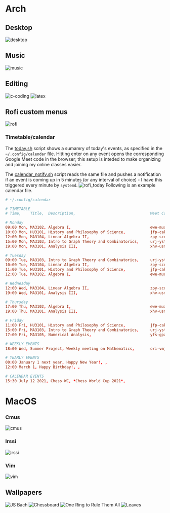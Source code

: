 # Arch

## Desktop
![desktop](docs/screenshots/desktop.png)

## Music
![music](docs/screenshots/music.png)

## Editing
![c-coding](docs/screenshots/editing.png)
![latex](docs/screenshots/vim-zathura.png)

## Rofi custom menus
![rofi](docs/screenshots/rofi_menus.png)
### Timetable/calendar
The [today.sh](bin/today.sh) script shows a sumamry of today's events, as specified in the `~/.config/calendar` file.
Hitting enter on any event opens the corresponding Google Meet code in the browser; this setup is inteded to make organizing
and joining my online classes easier.

The [calendar_notify.sh](bin/calendar_notify.sh) script reads the same file and pushes a notification if an event is coming up
in 5 minutes (or any interval of choice) - I have this triggered every minute by `systemd`.
![rofi_today](docs/screenshots/rofi_today.png)
Following is an example calendar file.
```conf
# ~/.config/calendar

# TIMETABLE
# Time,    Title,  Description,                                 Meet Code / Extra Info

# Monday
09:00 Mon, MA3102, Algebra I,                                   ewe-muaj-uzb
10:00 Mon, HU3101, History and Philosophy of Science,           jfp-cakb-kmq
12:00 Mon, MA3104, Linear Algebra II,                           zpy-scdf-fkm
15:00 Mon, MA3103, Intro to Graph Theory and Combinatorics,     urj-ystv-uig
19:00 Mon, MA3101, Analysis III,                                xhv-usmm-emv

# Tuesday
09:00 Tue, MA3103, Intro to Graph Theory and Combinatorics,     urj-ystv-uig
10:00 Tue, MA3104, Linear Algebra II,                           zpy-scdf-fkm
11:00 Tue, HU3101, History and Philosophy of Science,           jfp-cakb-kmq
12:00 Tue, MA3102, Algebra I,                                   ewe-muaj-uzb 

# Wednesday
12:00 Wed, MA3104, Linear Algebra II,                           zpy-scdf-fkm 
19:00 Wed, MA3101, Analysis III,                                xhv-usmm-emv

# Thursday
17:00 Thu, MA3102, Algebra I,                                   ewe-muaj-uzb
19:00 Thu, MA3101, Analysis III,                                xhv-usmm-emv

# Friday
11:00 Fri, HU3101, History and Philosophy of Science,           jfp-cakb-kmq
15:00 Fri, MA3103, Intro to Graph Theory and Combinatorics,     urj-ystv-uig
17:00 Fri, MA3105, Numerical Analysis,                          yfs-gpam-oam

# WEEKLY EVENTS
18:00 Wed, Summer Project, Weekly meeting on Mathematics,       ori-vmjk-ijn

# YEARLY EVENTS
00:00 January 1 next year, Happy New Year!, ,
12:00 March 1, Happy Birthday!, ,

# CALENDAR EVENTS
15:30 July 12 2021, Chess WC, *Chess World Cup 2021*,
```

# MacOS

### Cmus
![cmus](docs/screenshots/cmus.png)

### Irssi
![irssi](docs/screenshots/irssi.png)

### Vim
![vim](docs/screenshots/vim.png)

## Wallpapers
![JS Bach](wallpapers/bach.png)
![Chessboard](wallpapers/board.png)
![One Ring to Rule Them All](wallpapers/one_ring.png)
![Leaves](wallpapers/leaves_dark.jpg)
